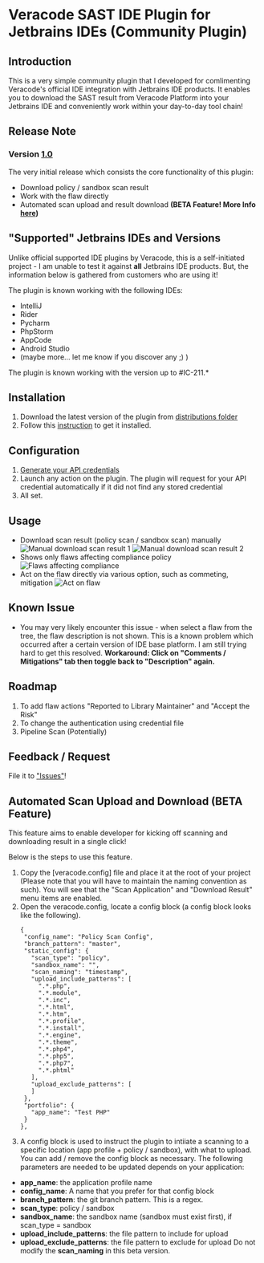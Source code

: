# Veracode SAST IDE Plugin for Jetbrains IDEs (Community Plugin)

## Introduction
This is a very simple community plugin that I developed for comlimenting Veracode's official IDE integration with Jetbrains IDE products. It enables you to download the SAST result from Veracode Platform into your Jetbrains IDE and conveniently work within your day-to-day tool chain!

## Release Note
### Version [1.0](https://github.com/geraldtancl/veracode.plugin/blob/master/build/distributions/veracode.plugin-release-1.0.zip)
The very initial release which consists the core functionality of this plugin:
* Download policy / sandbox scan result
* Work with the flaw directly
* Automated scan upload and result download **(BETA Feature! More Info [here](https://github.com/geraldtancl/veracode.plugin/blob/master/README.md#automated-scan-upload-and-download-beta-feature))**


## "Supported" Jetbrains IDEs and Versions
Unlike official supported IDE plugins by Veracode, this is a self-initiated project - I am unable to test it against **all** Jetbrains IDE products. But, the information below is gathered from customers who are using it!

The plugin is known working with the following IDEs:
* IntelliJ
* Rider
* Pycharm
* PhpStorm
* AppCode
* Android Studio
* (maybe more... let me know if you discover any ;) )

The plugin is known working with the version up to #IC-211.*

## Installation
1. Download the latest version of the plugin from [distributions folder](https://github.com/geraldtancl/veracode.plugin/tree/master/build/distributions)
2. Follow this [instruction](https://www.jetbrains.com/help/idea/managing-plugins.html#install_plugin_from_disk) to get it installed.

## Configuration
1. [Generate your API credentials](https://help.veracode.com/r/t_create_api_creds)
2. Launch any action on the plugin. The plugin will request for your API credential automatically if it did not find any stored credential
3. All set.

## Usage
* Download scan result (policy scan / sandbox scan) manually
  ![Manual download scan result 1](https://github.com/geraldtancl/veracode.plugin/blob/master/docs/images/Manual_Download_Menu.png)
  ![Manual download scan result 2](https://github.com/geraldtancl/veracode.plugin/blob/master/docs/images/Result_Selector.png)
* Shows only flaws affecting compliance policy
  ![Flaws affecting compliance](https://github.com/geraldtancl/veracode.plugin/blob/master/docs/images/Flaw_Affecting_Policy.png)
* Act on the flaw directly via various option, such as commeting, mitigation
  ![Act on flaw](https://github.com/geraldtancl/veracode.plugin/blob/master/docs/images/Act_on_Finding.png)
  
## Known Issue
* You may very likely encounter this issue - when select a flaw from the tree, the flaw description is not shown. This is a known problem which occurred after a certain version of IDE base platform. I am still trying hard to get this resolved. **Workaround: Click on "Comments / Mitigations" tab then toggle back to "Description" again.**

## Roadmap
1. To add flaw actions "Reported to Library Maintainer" and "Accept the Risk" 
2. To change the authentication using credential file
3. Pipeline Scan (Potentially)

## Feedback / Request
File it to ["Issues"](https://github.com/geraldtancl/veracode.plugin/issues)!

## Automated Scan Upload and Download (BETA Feature)
This feature aims to enable developer for kicking off scanning and downloading result in a single click! 

Below is the steps to use this feature.
1. Copy the [veracode.config] file and place it at the root of your project (Please note that you will have to maintain the naming convention as such). You will see that the "Scan Application" and "Download Result" menu items are enabled.
2. Open the veracode.config, locate a config block (a config block looks like the following).
   ```
   {
    "config_name": "Policy Scan Config",
    "branch_pattern": "master",
    "static_config": {
      "scan_type": "policy",
      "sandbox_name": "",
      "scan_naming": "timestamp",
      "upload_include_patterns": [
        ".*.php",
        ".*.module",
        ".*.inc",
        ".*.html",
        ".*.htm",
        ".*.profile",
        ".*.install",
        ".*.engine",
        ".*.theme",
        ".*.php4",
        ".*.php5",
        ".*.php7",
        ".*.phtml"
      ],
      "upload_exclude_patterns": [
      ]
    },
    "portfolio": {
      "app_name": "Test PHP"
    }
   },
   ```
3. A config block is used to instruct the plugin to intiiate a scanning to a specific location (app profile + policy / sandbox), with what to upload. You can add / remove the config block as necessary. The following parameters are needed to be updated depends on your application:
  * **app_name**: the application profile name
  * **config_name**: A name that you prefer for that config block
  * **branch_pattern**: the git branch pattern. This is a regex.
  * **scan_type**: policy / sandbox
  * **sandbox_name**: the sandbox name (sandbox must exist first), if scan_type = sandbox
  * **upload_include_patterns**: the file pattern to include for upload
  * **upload_exclude_patterns**: the file pattern to exclude for upload 
  Do not modify the **scan_naming** in this beta version.
